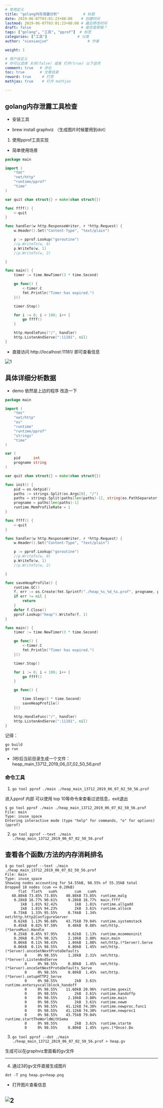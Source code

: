 ```yaml
---
# 常用定义
title: "golang内存泄露分析"           # 标题
date: 2019-06-07T03:01:23+08:00    # 创建时间
lastmod: 2019-06-07T03:01:23+08:00 # 最后修改时间
draft: false                       # 是否是草稿？
tags: ["golang", "工具", "pprof"]  # 标签
categories: ["工具"]              # 分类
author: "xiexiaojun"                  # 作者

weight: 1

# 用户自定义
# 你可以选择 关闭(false) 或者 打开(true) 以下选项
comment: true   # 评论
toc: true       # 文章目录
reward: true	 # 打赏
mathjax: true    # 打开 mathjax

---
```


## golang内存泄露工具检查

- 安装工具

- brew install graphviz （生成图片时候要用到dot）

1. 使用pprof工具实现

- 简单使用场景

```go
package main

import (
	"fmt"
	"net/http"
	"runtime/pprof"
	"time"
)

var quit chan struct{} = make(chan struct{})

func ffff() {
	<-quit
}

func handler(w http.ResponseWriter, r *http.Request) {
	w.Header().Set("Content-Type", "text/plain")

	p := pprof.Lookup("goroutine")
	//p.WriteTo(w, 0)
	p.WriteTo(w, 1)
	//p.WriteTo(w, 2)

}

func main() {
	timer := time.NewTimer(3 * time.Second)

	go func() {
		<-timer.C
		fmt.Println("Timer has expired.")
	}()

	timer.Stop()

	for i := 0; i < 100; i++ {
		go ffff()
	}

	http.HandleFunc("/", handler)
	http.ListenAndServe(":11181", nil)
}
```
- 直接访问 http://localhost:11181/ 即可查看信息

![1](/image/pprof1.jpg)

## 具体详细分析数据

- demo 依然是上边的程序 改造一下

```go
package main

import (
	"fmt"
	"net/http"
	"os"
	"runtime"
	"runtime/pprof"
	"strings"
	"time"
)

var (
	pid      int
	progname string
)

var quit chan struct{} = make(chan struct{})

func init() {
	pid = os.Getpid()
	paths := strings.Split(os.Args[0], "/")
	paths = strings.Split(paths[len(paths)-1], string(os.PathSeparator))
	progname = paths[len(paths)-1]
	runtime.MemProfileRate = 1
}

func ffff() {
	<-quit
}

func handler(w http.ResponseWriter, r *http.Request) {
	w.Header().Set("Content-Type", "text/plain")

	p := pprof.Lookup("goroutine")
	//p.WriteTo(w, 0)
	p.WriteTo(w, 1)
	//p.WriteTo(w, 2)

}

func saveHeapProfile() {
	runtime.GC()
	f, err := os.Create(fmt.Sprintf("./heap_%s_%d_%s.prof", progname, pid, time.Now().Format("2006_01_02_03_04_05")))
	if err != nil {
		return
	}
	defer f.Close()
	pprof.Lookup("heap").WriteTo(f, 1)
}

func main() {
	timer := time.NewTimer(3 * time.Second)

	go func() {
		<-timer.C
		fmt.Println("Timer has expired.")
	}()

	timer.Stop()

	for i := 0; i < 100; i++ {
		go ffff()
	}

	go func() {

		time.Sleep(3 * time.Second)
		saveHeapProfile()
	}()

	http.HandleFunc("/", handler)
	http.ListenAndServe(":11181", nil)
}
```

记得：

```
go build 
go run

```


- 3秒后当前目录生成一个文件：
 heap_main_13712_2019_06_07_02_50_56.prof


### 命令工具

1. ```go tool pprof ./main ./heap_main_13712_2019_06_07_02_50_56.prof```

进入pprof 内部 可以使用 top 10等命令来查看过滤信息，exit退出

```
$ go tool pprof ./main ./heap_main_13712_2019_06_07_02_50_56.prof
File: main
Type: inuse_space
Entering interactive mode (type "help" for commands, "o" for options)
(pprof)
```
2. ```go tool pprof --text ./main ./heap_main_13712_2019_06_07_02_50_56.prof```

查看各个函数/方法的内存消耗排名
------

```
$ go tool pprof --text ./main ./heap_main_13712_2019_06_07_02_50_56.prof
File: main
Type: inuse_space
Showing nodes accounting for 54.55kB, 98.55% of 55.35kB total
Dropped 18 nodes (cum <= 0.28kB)
      flat  flat%   sum%        cum   cum%
   40.88kB 73.85% 73.85%    40.88kB 73.85%  runtime.malg
    9.28kB 16.77% 90.61%     9.28kB 16.77%  main.ffff
       1kB  1.81% 92.42%        1kB  1.81%  runtime.allgadd
       1kB  1.81% 94.23%        2kB  3.61%  runtime.allocm
    0.73kB  1.33% 95.55%     0.74kB  1.34%  net/http.http2ConfigureServer
    0.62kB  1.13% 96.68%    43.75kB 79.04%  runtime.systemstack
    0.45kB  0.82% 97.50%     0.48kB  0.88%  net/http.(*ServeMux).Handle
    0.25kB  0.45% 97.95%     0.62kB  1.13%  runtime.mcommoninit
    0.20kB  0.37% 98.32%     2.10kB  3.80%  main.main
    0.06kB  0.11% 98.43%     1.04kB  1.88%  net/http.(*Server).Serve
    0.06kB  0.11% 98.55%     0.80kB  1.45%  net/http.(*Server).onceSetNextProtoDefaults
         0     0% 98.55%     1.28kB  2.31%  net/http.(*Server).ListenAndServe
         0     0% 98.55%     0.80kB  1.45%  net/http.(*Server).onceSetNextProtoDefaults_Serve
         0     0% 98.55%     0.80kB  1.45%  net/http.(*Server).setupHTTP2_Serve
         0     0% 98.55%        2kB  3.61%  runtime.entersyscallblock_handoff
         0     0% 98.55%    11.60kB 20.96%  runtime.goexit
         0     0% 98.55%        2kB  3.61%  runtime.handoffp
         0     0% 98.55%     2.10kB  3.80%  runtime.main
         0     0% 98.55%        2kB  3.61%  runtime.newm
         0     0% 98.55%    41.12kB 74.30%  runtime.newproc.func1
         0     0% 98.55%    41.12kB 74.30%  runtime.newproc1
         0     0% 98.55%    43.75kB 79.04%  runtime.startTheWorldWithSema
         0     0% 98.55%        2kB  3.61%  runtime.startm
         0     0% 98.55%     0.80kB  1.45%  sync.(*Once).Do
```
3. ```go tool pprof --dot ./main ./heap_main_13712_2019_06_07_02_50_56.prof > heap.gv```


生成可以在graphviz里面看的gv文件

------

4. 通过3的gv文件直接生成图片

```dot -T png heap.gv>heap.png```

- 打开图片查看信息

![2](/images/pprof2.png)
----------
